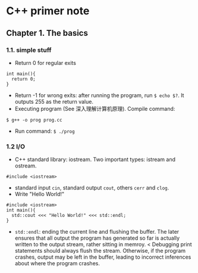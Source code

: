 # C++ primer note
## Chapter 1. The basics
### 1.1. simple stuff
- Return 0 for regular exits
```
int main(){
  return 0;
}
```
- Return -1 for wrong exits: after running the program, run
`$ echo $?`.
It outputs 255 as the return value. 
- Executing program (See 深入理解计算机原理). Compile command:
```
$ g++ -o prog prog.cc
```
- Run command: ```$ ./prog```

### 1.2 I/O
- C++ standard library: iostream. Two important types: istream and ostream.
```
#include <iostream>
```
- standard input `cin`, standard output `cout`, others `cerr` and `clog`.
- Write "Hello World!"
```
#include <iostream>
int main(){
  std::cout <<< "Hello World!" <<< std::endl;
}
```
- `std::endl`: ending the current line and flushing the buffer. The later ensures that all output the program has generated so far is actually written to the output stream, rather sitting in memroy. 
< Debugging print statements should always flush the stream. Otherwise, if the program crashes, output may be left in the buffer, leading to incorrect inferences about where the program crashes.



